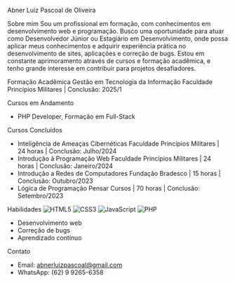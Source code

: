 Abner Luiz Pascoal de Oliveira

Sobre mim
Sou um profissional em formação, com conhecimentos em desenvolvimento web e programação. Busco uma oportunidade para atuar como Desenvolvedor Júnior ou Estagiário em Desenvolvimento, onde possa aplicar meus conhecimentos e adquirir experiência prática no desenvolvimento de sites, aplicações e correção de bugs. Estou em constante aprimoramento através de cursos e formação acadêmica, e tenho grande interesse em contribuir para projetos desafiadores.

Formação Acadêmica
Gestão em Tecnologia da Informação
Faculdade Princípios Militares | Conclusão: 2025/1

Cursos em Andamento
- PHP Developer, Formação em Full-Stack

Cursos Concluídos
- Inteligência de Ameaças Cibernéticas
  Faculdade Princípios Militares | 24 horas | Conclusão: Julho/2024
- Introdução à Programação Web
  Faculdade Princípios Militares | 24 horas | Conclusão: Janeiro/2024
- Introdução a Redes de Computadores
  Fundação Bradesco | 15 horas | Conclusão: Outubro/2023
- Lógica de Programação
  Pensar Cursos | 70 horas | Conclusão: Setembro/2023

Habilidades
![HTML5](https://img.shields.io/badge/HTML5-E34F26?style=for-the-badge&logo=html5&logoColor=white)
![CSS3](https://img.shields.io/badge/CSS3-1572B6?style=for-the-badge&logo=css3&logoColor=white)
![JavaScript](https://img.shields.io/badge/JavaScript-F7DF1E?style=for-the-badge&logo=javascript&logoColor=black)
![PHP](https://img.shields.io/badge/PHP-777BB4?style=for-the-badge&logo=php&logoColor=white)
- Desenvolvimento web
- Correção de bugs
- Aprendizado contínuo

Contato
- Email: abnerluizpascoal@gmail.com
- WhatsApp: (62) 9 9265-6358

<!---
Abnerrum/Abnerrum is a ✨ special ✨ repository because its `README.md` (this file) appears on your GitHub profile.
You can click the Preview link to take a look at your changes.
--->
